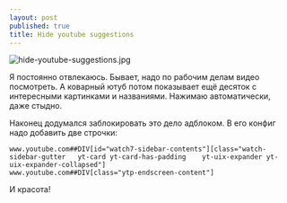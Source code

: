 ```yaml
---
layout: post
published: true
title: Hide youtube suggestions
---
```

![hide-youtube-suggestions.jpg]({{site.baseurl}}/media/hide-youtube-suggestions.jpg)

Я постоянно отвлекаюсь. Бывает, надо по рабочим делам видео посмотреть. А коварный ютуб потом показывает ещё десяток с интересными картинками и названиями. Нажимаю автоматически, даже стыдно.

Наконец додумался заблокировать это дело адблоком. В его конфиг надо добавить две строчки:
```
www.youtube.com##DIV[id="watch7-sidebar-contents"][class="watch-sidebar-gutter   yt-card yt-card-has-padding    yt-uix-expander yt-uix-expander-collapsed"]
www.youtube.com##DIV[class="ytp-endscreen-content"]
```

И красота!
